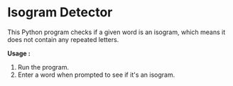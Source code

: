 # **Isogram Detector**

This Python program checks if a given word is an isogram, which means it does not contain any repeated letters.

**Usage :**

1. Run the program.
2. Enter a word when prompted to see if it's an isogram.

